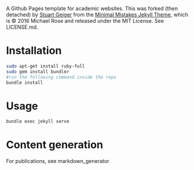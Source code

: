 A Github Pages template for academic websites. This was forked (then detached) by [Stuart Geiger](https://github.com/staeiou) from the [Minimal Mistakes Jekyll Theme](https://mmistakes.github.io/minimal-mistakes/), which is © 2016 Michael Rose and released under the MIT License. See LICENSE.md.

# Installation
```bash
sudo apt-get install ruby-full
sudo gem install bundler
#run the following command inside the repo
bundle install
```

# Usage
```bash
bundle exec jekyll serve
```

# Content generation
For publications, see markdown_generator
